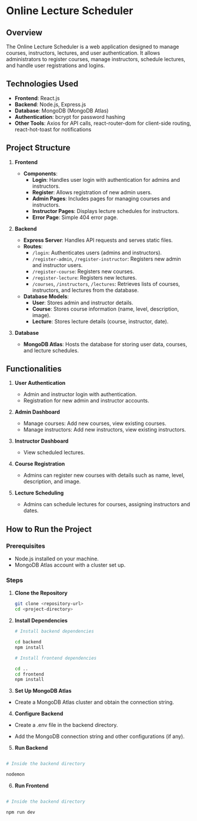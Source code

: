 # Online Lecture Scheduler

## Overview

The Online Lecture Scheduler is a web application designed to manage courses, instructors, lectures, and user authentication. It allows administrators to register courses, manage instructors, schedule lectures, and handle user registrations and logins.

## Technologies Used

- **Frontend**: React.js
- **Backend**: Node.js, Express.js
- **Database**: MongoDB (MongoDB Atlas)
- **Authentication**: bcrypt for password hashing
- **Other Tools**: Axios for API calls, react-router-dom for client-side routing, react-hot-toast for notifications

## Project Structure

1. **Frontend**

   - **Components**:
     - **Login**: Handles user login with authentication for admins and instructors.
     - **Register**: Allows registration of new admin users.
     - **Admin Pages**: Includes pages for managing courses and instructors.
     - **Instructor Pages**: Displays lecture schedules for instructors.
     - **Error Page**: Simple 404 error page.

2. **Backend**

   - **Express Server**: Handles API requests and serves static files.
   - **Routes**:
     - `/login`: Authenticates users (admins and instructors).
     - `/register-admin`, `/register-instructor`: Registers new admin and instructor users.
     - `/register-course`: Registers new courses.
     - `/register-lecture`: Registers new lectures.
     - `/courses`, `/instructors`, `/lectures`: Retrieves lists of courses, instructors, and lectures from the database.
   - **Database Models**:
     - **User**: Stores admin and instructor details.
     - **Course**: Stores course information (name, level, description, image).
     - **Lecture**: Stores lecture details (course, instructor, date).

3. **Database**
   - **MongoDB Atlas**: Hosts the database for storing user data, courses, and lecture schedules.

## Functionalities

1. **User Authentication**

   - Admin and instructor login with authentication.
   - Registration for new admin and instructor accounts.

2. **Admin Dashboard**

   - Manage courses: Add new courses, view existing courses.
   - Manage instructors: Add new instructors, view existing instructors.

3. **Instructor Dashboard**

   - View scheduled lectures.

4. **Course Registration**

   - Admins can register new courses with details such as name, level, description, and image.

5. **Lecture Scheduling**
   - Admins can schedule lectures for courses, assigning instructors and dates.

## How to Run the Project

### Prerequisites

- Node.js installed on your machine.
- MongoDB Atlas account with a cluster set up.

### Steps

1.  **Clone the Repository**

    ```bash
    git clone <repository-url>
    cd <project-directory>

    ```

2.  **Install Dependencies**

    ```bash
    # Install backend dependencies

    cd backend
    npm install

    # Install frontend dependencies

    cd ..
    cd frontend
    npm install


    ```

3.  **Set Up MongoDB Atlas**

- Create a MongoDB Atlas cluster and obtain the connection string.

4.  **Configure Backend**

- Create a .env file in the backend directory.

- Add the MongoDB connection string and other configurations (if any).

5.  **Run Backend**

```bash

# Inside the backend directory

nodemon
```

6.  **Run Frontend**

```bash

# Inside the backend directory

npm run dev
```
